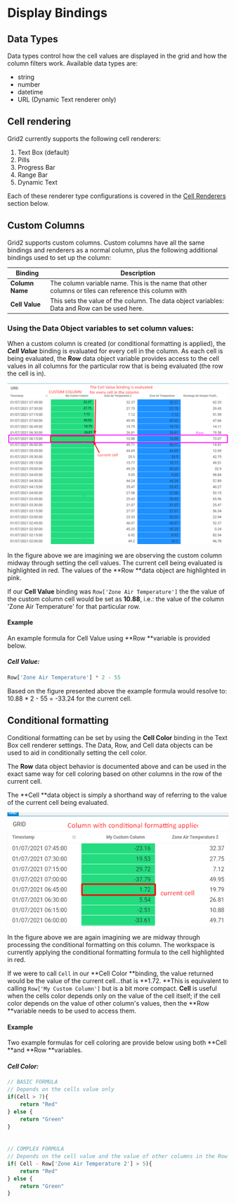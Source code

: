 # Display Bindings

## Data Types

Data types control how the cell values are displayed in the grid and how the column filters work. Available data types are:

* string
* number
* datetime
* URL (Dynamic Text renderer only)

## Cell rendering

Grid2 currently supports the following cell renderers:

1. Text Box (default)
2. Pills
3. Progress Bar
4. Range Bar
5. Dynamic Text

Each of these renderer type configurations is covered in the [Cell Renderers](./#cell-renderers) section below.

## Custom Columns

Grid2 supports custom columns. Custom columns have all the same bindings and renderers as a normal column, plus the following additional bindings used to set up the column:

| Binding         | Description                                                                                           |
| --------------- | ----------------------------------------------------------------------------------------------------- |
| **Column Name** | The column variable name. This is the name that other columns or tiles can reference this column with |
| **Cell Value**  | This sets the value of the column. The data object variables: Data and Row can be used here.          |

### Using the Data Object variables to set column values:

When a custom column is created (or conditional formatting is applied), the _**Cell Value**_ binding is evaluated for every cell in the column. As each cell is being evaluated, the **Row** data object variable provides access to the cell values in all columns for the particular row that is being evaluated (the row the cell is in).

![Example of how the custom column cell values are set](../../.gitbook/assets/custom_column.png)

In the figure above we are imagining we are observing the custom column midway through setting the cell values. The current cell being evaluated is highlighted in red. The values of the **Row **data object are highlighted in pink.

If our **Cell Value** binding was `Row['Zone Air Temperature']` the the value of the custom column cell would be set as **10.88**, i.e.: the value of the column 'Zone Air Temperature' for that particular row.

#### Example

An example formula for Cell Value using **Row **variable is provided below.

####  _Cell Value:_

```javascript
Row['Zone Air Temperature'] * 2 - 55 
```

Based on the figure presented above the example formula would resolve to:  10.88 \* 2 - 55 =  -33.24 for the current cell.

## Conditional formatting

Conditional formatting can be set by using the **Cell Color** binding in the Text Box cell renderer settings. The Data, Row, and Cell data objects can be used to aid in conditionally setting the cell color.

The **Row** data object behavior is documented above and can be used in the exact same way for cell coloring based on other columns in the row of the current cell.

The **Cell **data object is simply a shorthand way of referring to the value of the current cell being evaluated.

![](../../.gitbook/assets/conditonal_formatting.png)

In the figure above we are again imagining we are midway through processing the conditional formatting on this column. The workspace is currently applying the conditional formatting formula to the cell highlighted in red.

If we were to call `Cell` in our **Cell Color **binding, the value returned would be the value of the current cell...that is **1.72. **This is equivalent to calling `Row['My Custom Column']` but is a bit more compact. **Cell** is useful when the cells color depends only on the value of the cell itself; if the cell color depends on the value of other column's values, then the **Row **variable needs to be used to access them.

#### Example

Two example formulas for cell coloring are provide below using both **Cell **and **Row **variables.

####  _Cell Color:_

```javascript
// BASIC FORMULA
// Depends on the cells value only
if(Cell > 7){
    return "Red"
} else {
    return "Green"
}


// COMPLEX FORMULA
// Depends on the cell value and the value of other columns in the Row
if( Cell - Row['Zone Air Temperature 2'] > 5){
    return "Red"
} else {
    return "Green"
}
```
